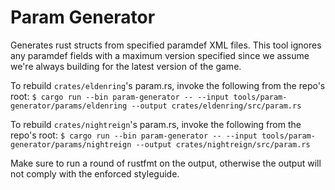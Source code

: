 # Param Generator

Generates rust structs from specified paramdef XML files.
This tool ignores any paramdef fields with a maximum version specified since we assume we're always building for the latest version of the game.

To rebuild `crates/eldenring`'s param.rs, invoke the following from the repo's root:
`$ cargo run --bin param-generator -- --input tools/param-generator/params/eldenring --output crates/eldenring/src/param.rs`

To rebuild `crates/nightreign`'s param.rs, invoke the following from the repo's root:
`$ cargo run --bin param-generator -- --input tools/param-generator/params/nightreign --output crates/nightreign/src/param.rs`

Make sure to run a round of rustfmt on the output, otherwise the output will not comply with the enforced styleguide.
